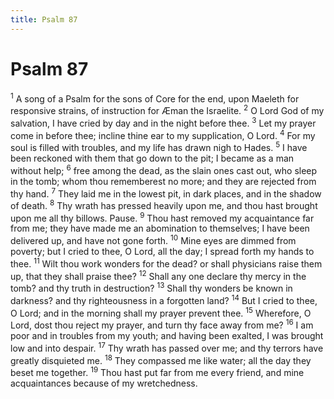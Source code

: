 ```yaml
---
title: Psalm 87
---
```

# Psalm 87

<sup>1</sup> A song of a Psalm for the sons of Core for the end, upon Maeleth for responsive strains, of instruction for Æman the Israelite. <sup>2</sup> O Lord God of my salvation, I have cried by day and in the night before thee. <sup>3</sup> Let my prayer come in before thee; incline thine ear to my supplication, O Lord. <sup>4</sup> For my soul is filled with troubles, and my life has drawn nigh to Hades. <sup>5</sup> I have been reckoned with them that go down to the pit; I became as a man without help; <sup>6</sup> free among the dead, as the slain ones cast out, who sleep in the tomb; whom thou rememberest no more; and they are rejected from thy hand. <sup>7</sup> They laid me in the lowest pit, in dark places, and in the shadow of death. <sup>8</sup> Thy wrath has pressed heavily upon me, and thou hast brought upon me all thy billows. Pause. <sup>9</sup> Thou hast removed my acquaintance far from me; they have made me an abomination to themselves; I have been delivered up, and have not gone forth. <sup>10</sup> Mine eyes are dimmed from poverty; but I cried to thee, O Lord, all the day; I spread forth my hands to thee. <sup>11</sup> Wilt thou work wonders for the dead? or shall physicians raise them up, that they shall praise thee? <sup>12</sup> Shall any one declare thy mercy in the tomb? and thy truth in destruction? <sup>13</sup> Shall thy wonders be known in darkness? and thy righteousness in a forgotten land? <sup>14</sup> But I cried to thee, O Lord; and in the morning shall my prayer prevent thee. <sup>15</sup> Wherefore, O Lord, dost thou reject my prayer, and turn thy face away from me? <sup>16</sup> I am poor and in troubles from my youth; and having been exalted, I was brought low and into despair. <sup>17</sup> Thy wrath has passed over me; and thy terrors have greatly disquieted me. <sup>18</sup> They compassed me like water; all the day they beset me together. <sup>19</sup> Thou hast put far from me every friend, and mine acquaintances because of my wretchedness. 